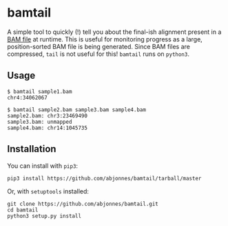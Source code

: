 bamtail
=======

A simple tool to quickly (!) tell you about the final-ish alignment present in a [BAM file](http://genome.sph.umich.edu/wiki/BAM) at runtime. This is useful for monitoring progress as a large, position-sorted BAM file is being generated. Since BAM files are compressed, ``tail`` is not useful for this! ``bamtail`` runs on ``python3``.


Usage
-----

```
$ bamtail sample1.bam
chr4:34062067

$ bamtail sample2.bam sample3.bam sample4.bam
sample2.bam: chr3:23469490
sample3.bam: unmapped
sample4.bam: chr14:1045735
```


Installation
------------

You can install with `pip3`:
```
pip3 install https://github.com/abjonnes/bamtail/tarball/master
```
Or, with `setuptools` installed:
```
git clone https://github.com/abjonnes/bamtail.git
cd bamtail
python3 setup.py install
```
